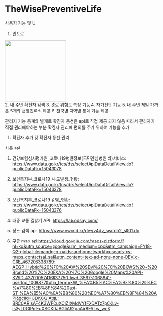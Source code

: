 # TheWisePreventiveLife

사용자 기능 및 UI 
1. 인트로
<div>
<img width="200", height="200", src="![KakaoTalk_20201203_202717232](https://user-images.githubusercontent.com/57628980/101013911-5d3d2c00-35a8-11eb-9adc-890f5e049dd8.png)">
</div>
2. 내 주변 확진자 검색
3. 경로 위험도 측정 기능
4. 자가진단 기능
5. 내 주변 제일 가까운 5개의 선별진료소 제공
6. 전국별 지역별 통계 기능 제공

관리자 기능
통계와 별개로 확진자 동선은 api로 직접 제공 되지 않음 
따라서 관리자가 직접 관리해야하는 부분
확진자 관리에 편의를 주기 위하여 기능을 추가
1. 확진자 추가 및 확진자 동선 관리

사용 api
1. 건강보험심사평가원_코로나19병원정보(국민안심병원 외)서비스: https://www.data.go.kr/tcs/dss/selectApiDataDetailView.do?publicDataPk=15043078

2. 보건복지부_코로나19 시·도발생_현황: https://www.data.go.kr/tcs/dss/selectApiDataDetailView.do?publicDataPk=15043378

3. 보건복지부_코로나19 감염_현황: https://www.data.go.kr/tcs/dss/selectApiDataDetailView.do?publicDataPk=15043376

4. 대중 교통 길찾기 API: https://lab.odsay.com/

5. 장소 검색 api: https://www.vworld.kr/dev/v4dv_search2_s001.do

6. 구글 map api:https://cloud.google.com/maps-platform/?hl=ko&utm_source=google&utm_medium=cpc&utm_campaign=FY18-Q2-global-demandgen-paidsearchonnetworkhouseads-cs-maps_contactsal_saf&utm_content=text-ad-none-none-DEV_c-CRE_467208338789-ADGP_Hybrid%20%7C%20AW%20SEM%20%7C%20BKWS%20~%20Brand%20%7C%20EXA%20%7C%20Google%20Maps%20API-KWID_43700057416637750-kwd-356751068841-userloc_1009877&utm_term=KW_%EA%B5%AC%EA%B8%80%20%EC%A7%80%EB%8F%84%20api-ST_%EA%B5%AC%EA%B8%80%20%EC%A7%80%EB%8F%84%20API&gclid=Cj0KCQiAtqL-BRC0ARIsAF4K3WFCuXCiZIXMdVYfFXDATz7p0KLv-is3yL0GIPmEuXSCKDJBGliA92gaAir8EALw_wcB

